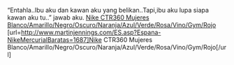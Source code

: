 “Entahla..Ibu aku dan kawan aku yang belikan..Tapi,ibu aku lupa siapa kawan aku tu..” jawab aku.
 <a href="http://www.martinjennings.com/ES.asp?Espana-NikeMercurialBaratas=1687" >Nike CTR360 Mujeres Blanco/Amarillo/Negro/Oscuro/Naranja/Azul/Verde/Rosa/Vino/Gym/Rojo</a>
[url=http://www.martinjennings.com/ES.asp?Espana-NikeMercurialBaratas=1687]Nike CTR360 Mujeres Blanco/Amarillo/Negro/Oscuro/Naranja/Azul/Verde/Rosa/Vino/Gym/Rojo[/url]